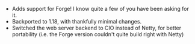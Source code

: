 - Adds support for Forge! I know quite a few of you have been asking for it.
- Backported to 1.18, with thankfully minimal changes.
- Switched the web server backend to CIO instead of Netty, for better portability (i.e. the Forge version couldn't quite build right with Netty)
